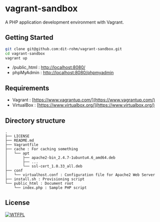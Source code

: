 # vagrant-sandbox
A PHP application development environment with Vagrant.

## Getting Started
```bash
git clone git@github.com:dit-rohm/vagrant-sandbox.git
cd vagrant-sandbox
vagrant up
```

* /public_html : [http://localhost:8080/](http://localhost:8080/)
* phpMyAdmin : [http://localhost:8080/phpmyadmin](http://localhost:8080/phpmyadmin)

## Requirements
 * Vagrant : [https://www.vagrantup.com/](https://www.vagrantup.com/)
 * VirtualBox : [https://www.virtualbox.org/](https://www.virtualbox.org/)

## Directory structure
```
.
├── LICENSE
├── README.md
├── Vagrantfile
├── cache : For caching something
│   └── apt
│       ├── apache2-bin_2.4.7-1ubuntu4.6_amd64.deb
│       ├── ...
│       └── ssl-cert_1.0.33_all.deb
├── conf
│   └── virtualhost.conf : Configuration file for Apache2 Web Server
├── install.sh : Provisioning script
└── public_html : Document root
    └── index.php : Sample PHP script
```

## License
[![WTFPL](http://www.wtfpl.net/wp-content/uploads/2012/12/wtfpl-badge-4.png)](http://www.wtfpl.net/)
